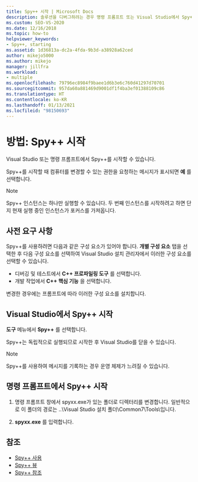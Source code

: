 ```yaml
---
title: Spy++ 시작 | Microsoft Docs
description: 솔루션을 디버그하려는 경우 명령 프롬프트 또는 Visual Studio에서 Spy++ 도구를 시작하는 방법을 알아봅니다.
ms.custom: SEO-VS-2020
ms.date: 12/16/2018
ms.topic: how-to
helpviewer_keywords:
- Spy++, starting
ms.assetid: 1d36813a-dc2a-4fda-9b3d-a38928a62ced
author: mikejo5000
ms.author: mikejo
manager: jillfra
ms.workload:
- multiple
ms.openlocfilehash: 79796ec8984f9baee1d6b3e6c760d41297d70701
ms.sourcegitcommit: 957da60a881469d9001df1f4ba3ef01388109c86
ms.translationtype: HT
ms.contentlocale: ko-KR
ms.lasthandoff: 01/13/2021
ms.locfileid: "98150693"
---
```

# <a name="how-to-start-spy"></a>방법: Spy++ 시작

Visual Studio 또는 명령 프롬프트에서 Spy++를 시작할 수 있습니다.

 Spy++를 시작할 때 컴퓨터를 변경할 수 있는 권한을 요청하는 메시지가 표시되면 **예** 를 선택합니다.

> [!NOTE]
> Spy++ 인스턴스는 하나만 실행할 수 있습니다. 두 번째 인스턴스를 시작하려고 하면 단지 현재 실행 중인 인스턴스가 포커스를 가져옵니다.

## <a name="prerequisites"></a>사전 요구 사항

Spy++를 사용하려면 다음과 같은 구성 요소가 있어야 합니다. **개별 구성 요소** 탭을 선택한 후 다음 구성 요소를 선택하여 Visual Studio 설치 관리자에서 이러한 구성 요소를 선택할 수 있습니다.

* 디버깅 및 테스트에서 **C++ 프로파일링 도구** 를 선택합니다.
* 개발 작업에서 **C++ 핵심 기능** 을 선택합니다.

변경한 경우에는 프롬프트에 따라 이러한 구성 요소를 설치합니다.

## <a name="start-spy-from-visual-studio"></a>Visual Studio에서 Spy++ 시작

**도구** 메뉴에서 **Spy++** 를 선택합니다.

Spy++는 독립적으로 실행되므로 시작한 후 Visual Studio를 닫을 수 있습니다.

> [!NOTE]
> Spy++를 사용하여 메시지를 기록하는 경우 운영 체제가 느려질 수 있습니다.

## <a name="start-spy-at-a-command-prompt"></a>명령 프롬프트에서 Spy++ 시작

1. 명령 프롬프트 창에서 spyxx.exe가 있는 폴더로 디렉터리를 변경합니다. 일반적으로 이 폴더의 경로는 ..\\Visual Studio 설치 폴더\Common7\Tools\\입니다.

2. **spyxx.exe** 를 입력합니다.

## <a name="see-also"></a>참조
- [Spy++ 사용](../debugger/using-spy-increment.md)
- [Spy++ 뷰](../debugger/spy-increment-views.md)
- [Spy++ 참조](../debugger/spy-increment-reference.md)

